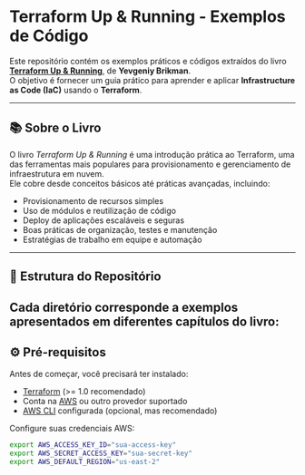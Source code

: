 # Terraform Up & Running - Exemplos de Código

Este repositório contém os exemplos práticos e códigos extraídos do livro **[Terraform Up & Running](https://www.amazon.com.br/Terraform-Running-English-Yevgeniy-Brikman-ebook/dp/B0BFVT6XS4/)**, de **Yevgeniy Brikman**.  
O objetivo é fornecer um guia prático para aprender e aplicar **Infrastructure as Code (IaC)** usando o **Terraform**.

---

## 📚 Sobre o Livro

O livro *Terraform Up & Running* é uma introdução prática ao Terraform, uma das ferramentas mais populares para provisionamento e gerenciamento de infraestrutura em nuvem.  
Ele cobre desde conceitos básicos até práticas avançadas, incluindo:

- Provisionamento de recursos simples
- Uso de módulos e reutilização de código
- Deploy de aplicações escaláveis e seguras
- Boas práticas de organização, testes e manutenção
- Estratégias de trabalho em equipe e automação

---

## 📂 Estrutura do Repositório

Cada diretório corresponde a exemplos apresentados em diferentes capítulos do livro:
---

## ⚙️ Pré-requisitos

Antes de começar, você precisará ter instalado:

- [Terraform](https://www.terraform.io/downloads) (>= 1.0 recomendado)
- Conta na [AWS](https://aws.amazon.com/) ou outro provedor suportado
- [AWS CLI](https://docs.aws.amazon.com/cli/) configurada (opcional, mas recomendado)

Configure suas credenciais AWS:

```bash
export AWS_ACCESS_KEY_ID="sua-access-key"
export AWS_SECRET_ACCESS_KEY="sua-secret-key"
export AWS_DEFAULT_REGION="us-east-2"
